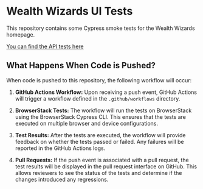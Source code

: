 # Wealth Wizards UI Tests

This repository contains some Cypress smoke tests for the Wealth Wizards homepage. 

[You can find the API tests here](https://github.com/jackt24/wealth-wizards-api-test)


## What Happens When Code is Pushed?

When code is pushed to this repository, the following workflow will occur:

1. **GitHub Actions Workflow:** Upon receiving a push event, GitHub Actions will trigger a workflow defined in the `.github/workflows` directory.

2. **BrowserStack Tests:** The workflow will run the tests on BrowserStack using the BrowserStack Cypress CLI. This ensures that the tests are executed on multiple browser and device configurations.

3. **Test Results:** After the tests are executed, the workflow will provide feedback on whether the tests passed or failed. Any failures will be reported in the GitHub Actions logs.

4. **Pull Requests:** If the push event is associated with a pull request, the test results will be displayed in the pull request interface on GitHub. This allows reviewers to see the status of the tests and determine if the changes introduced any regressions.

